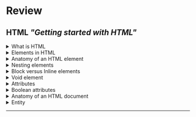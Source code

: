 # Review

## HTML *"Getting started with HTML"*

<!-- HTML -->
<details>
<summary>What is HTML</summary>

> HTML (HyperText Markup Language) is a markup language that tells web browsers how to structure the web pages you visit.
</details>

<!-- HTML Element -->
<details>
<summary>Elements in HTML</summary>

> HTML consists of a series of elements, which you use to enclose, wrap, or mark up different parts of content to make it appear or act in a certain way
</details>

<!-- Anatomy of an HTML Element -->
<details>
<summary>Anatomy of an HTML element</summary>

html element is consists of three parts:

1. **The opening tag:** This opening tag marks where the element begins or starts to take effect.
2. **The content:** This is the content of the element.
3. **The closing tag:** This marks where the element ends.

</details>

<details>
<summary>Nesting elements</summary>

> Elements can be placed within other elements. This is called nesting.
</details>

<details>
<summary>Block versus Inline elements</summary>

**Block**
1. A block-level element appears on a new line
2. A block-level elements are usually represent structural elements on the page such as, headings, paragraphs, lists, navigation menus, or footers
3. A block-level element can't be nested inside an inline element, but it can be nested inside another block-level element.

**Inline**
1. Inline elements are contained within block-level elements
2. An inline element will not appear in a new line
3. It typically used with text

</details>

<details>
<summary>Void element</summary>

> is consist of a single tag, which is typically used to insert/embed something in the document.
</details>

<details>
<summary>Attributes</summary>

> Attributes contain extra information about the element that won't appear in the content.

*An attribute should have:*

1. A space between it and the element name.
2. The attribute name, followed by an equal sign.
3. An attribute value, wrapped with opening and closing quote marks.

</details>

<details>
<summary>Boolean attributes</summary>

> Boolean attribute is an attribute without values. it can only have one value, which is generally the same as the attribute name.
</details>

<details>
<summary>Anatomy of an HTML document</summary>

1. **`<!DOCTYPE html>`:** this tell the browser about the version of HTML we use to write a code.
2. **`<html>`:** this element wraps all the content on the page, it is sometimes known as the root element.
3. **`<head>`:** this element is a container for everything you want to include on the HTML page such as, keywords, page description, linking resources, character set declaration.
4. **`<meta charset="utf-8">`:** The `meta` is represent the metadata, and the `charset` attribute sets the character set for your document to UTF-8, which includes most characters that used by human languages.
5. **`<title>`:** this sets the title of the page.
6. **`<body>`:** this element contains all the content that displays on the page, including text, images, videos, or whatever else.
</details>

<details>
<summary>Entity</summary>

> we use it when we needs to include a special character in text
</details>

<!-- 
<details>
<summary></summary>
</details>
 -->

---